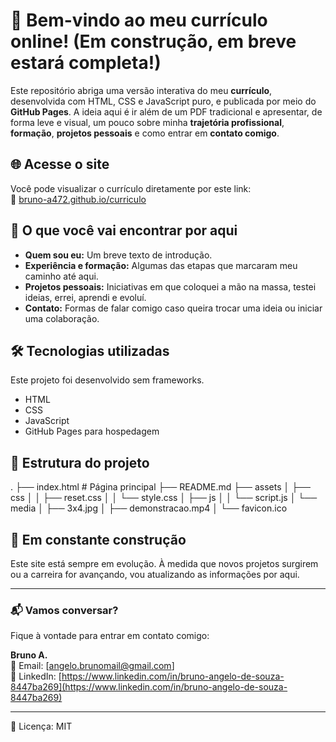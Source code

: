 # 👋 Bem-vindo ao meu currículo online! (Em construção, em breve estará completa!)

Este repositório abriga uma versão interativa do meu **currículo**, desenvolvida com HTML, CSS e JavaScript puro, e publicada por meio do **GitHub Pages**. A ideia aqui é ir além de um PDF tradicional e apresentar, de forma leve e visual, um pouco sobre minha **trajetória profissional**, **formação**, **projetos pessoais** e como entrar em **contato comigo**.

## 🌐 Acesse o site

Você pode visualizar o currículo diretamente por este link:  
🔗 [bruno-a472.github.io/curriculo](https://bruno-a472.github.io/curriculo)

## 🧩 O que você vai encontrar por aqui

- **Quem sou eu:** Um breve texto de introdução.
- **Experiência e formação:** Algumas das etapas que marcaram meu caminho até aqui.
- **Projetos pessoais:** Iniciativas em que coloquei a mão na massa, testei ideias, errei, aprendi e evoluí.
- **Contato:** Formas de falar comigo caso queira trocar uma ideia ou iniciar uma colaboração.

## 🛠️ Tecnologias utilizadas

Este projeto foi desenvolvido sem frameworks.

- HTML
- CSS
- JavaScript
- GitHub Pages para hospedagem

## 📁 Estrutura do projeto

.
├── index.html # Página principal
├── README.md
├── assets
│ ├── css
│ │ ├── reset.css
│ │ └── style.css
│ ├── js
│ │ └── script.js
│ └── media
│ ├── 3x4.jpg
│ ├── demonstracao.mp4
│ └── favicon.ico

## 🚧 Em constante construção

Este site está sempre em evolução. À medida que novos projetos surgirem ou a carreira for avançando, vou atualizando as informações por aqui.

---

### 📬 Vamos conversar?

Fique à vontade para entrar em contato comigo:

**Bruno A.**  
📧 Email: [angelo.brunomail@gmail.com]  
💼 LinkedIn: [https://www.linkedin.com/in/bruno-angelo-de-souza-8447ba269](https://www.linkedin.com/in/bruno-angelo-de-souza-8447ba269)

---

📝 Licença: MIT

